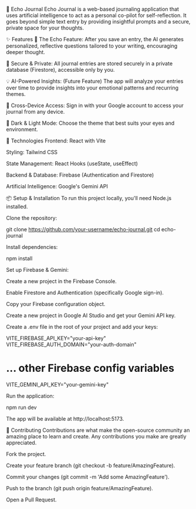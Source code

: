 🌿 Echo Journal
Echo Journal is a web-based journaling application that uses artificial intelligence to act as a personal co-pilot for self-reflection. It goes beyond simple text entry by providing insightful prompts and a secure, private space for your thoughts.

✨ Features
📝 The Echo Feature: After you save an entry, the AI generates personalized, reflective questions tailored to your writing, encouraging deeper thought.

🔐 Secure & Private: All journal entries are stored securely in a private database (Firestore), accessible only by you.

💡 AI-Powered Insights: (Future Feature) The app will analyze your entries over time to provide insights into your emotional patterns and recurring themes.

📱 Cross-Device Access: Sign in with your Google account to access your journal from any device.

🌙 Dark & Light Mode: Choose the theme that best suits your eyes and environment.

🚀 Technologies
Frontend: React with Vite

Styling: Tailwind CSS

State Management: React Hooks (useState, useEffect)

Backend & Database: Firebase (Authentication and Firestore)

Artificial Intelligence: Google's Gemini API

📦 Setup & Installation
To run this project locally, you'll need Node.js installed.

Clone the repository:

git clone https://github.com/your-username/echo-journal.git
cd echo-journal

Install dependencies:

npm install

Set up Firebase & Gemini:

Create a new project in the Firebase Console.

Enable Firestore and Authentication (specifically Google sign-in).

Copy your Firebase configuration object.

Create a new project in Google AI Studio and get your Gemini API key.

Create a .env file in the root of your project and add your keys:

VITE_FIREBASE_API_KEY="your-api-key"
VITE_FIREBASE_AUTH_DOMAIN="your-auth-domain"
# ... other Firebase config variables
VITE_GEMINI_API_KEY="your-gemini-key"

Run the application:

npm run dev

The app will be available at http://localhost:5173.

🤝 Contributing
Contributions are what make the open-source community an amazing place to learn and create. Any contributions you make are greatly appreciated.

Fork the project.

Create your feature branch (git checkout -b feature/AmazingFeature).

Commit your changes (git commit -m 'Add some AmazingFeature').

Push to the branch (git push origin feature/AmazingFeature).

Open a Pull Request.
